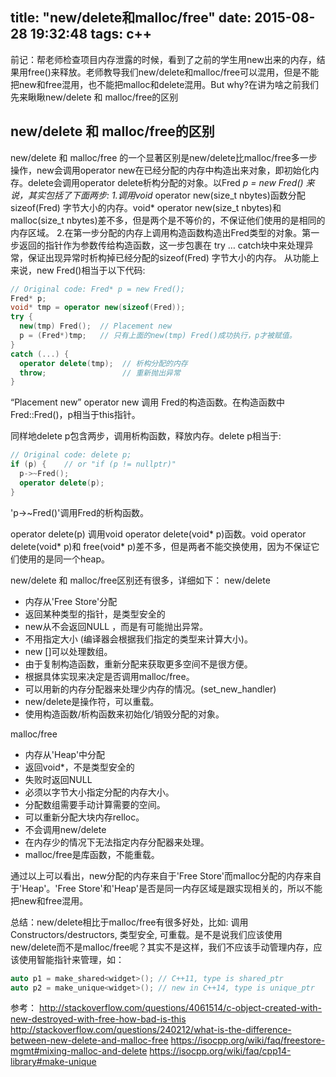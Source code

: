 title: "new/delete和malloc/free"
date: 2015-08-28 19:32:48
tags: c++
---
前记：帮老师检查项目内存泄露的时候，看到了之前的学生用new出来的内存，结果用free()来释放。老师教导我们new/delete和malloc/free可以混用，但是不能把new和free混用，也不能把malloc和delete混用。But why?在讲为啥之前我们先来瞅瞅new/delete 和 malloc/free的区别
<!-- more --> 
## new/delete 和 malloc/free的区别
new/delete 和 malloc/free 的一个显著区别是new/delete比malloc/free多一步操作，new会调用operator new在已经分配的内存中构造出来对象，即初始化内存。delete会调用operator delete析构分配的对象。以Fred *p = new Fred() 来说，其实包括了下面两步:
1.调用void* operator new(size_t nbytes)函数分配sizeof(Fred) 字节大小的内存。void* operator new(size_t nbytes)和malloc(size_t nbytes)差不多，但是两个是不等价的，不保证他们使用的是相同的内存区域。
2.在第一步分配的内存上调用构造函数构造出Fred类型的对象。第一步返回的指针作为参数传给构造函数，这一步包裹在 try … catch块中来处理异常，保证出现异常时析构掉已经分配的sizeof(Fred) 字节大小的内存。
从功能上来说，new Fred()相当于以下代码:
``` c++
// Original code: Fred* p = new Fred();
Fred* p;
void* tmp = operator new(sizeof(Fred));
try {
  new(tmp) Fred();  // Placement new
  p = (Fred*)tmp;   // 只有上面的new(tmp) Fred()成功执行，p才被赋值。
}
catch (...) {
  operator delete(tmp);  // 析构分配的内存
  throw;                 // 重新抛出异常
}
```
“Placement new” operator new 调用 Fred的构造函数。在构造函数中Fred::Fred()，p相当于this指针。

同样地delete p包含两步，调用析构函数，释放内存。delete p相当于:
``` c++
// Original code: delete p;
if (p) {    // or "if (p != nullptr)"
  p->~Fred();
  operator delete(p);
}
```
'p->~Fred()'调用Fred的析构函数。

operator delete(p) 调用void operator delete(void* p)函数。void operator delete(void* p)和 free(void* p)差不多，但是两者不能交换使用，因为不保证它们使用的是同一个heap。

new/delete 和 malloc/free区别还有很多，详细如下：
new/delete
+ 内存从'Free Store'分配
+ 返回某种类型的指针，是类型安全的
+ new从不会返回NULL ，而是有可能抛出异常。
+ 不用指定大小 (编译器会根据我们指定的类型来计算大小)。
+ new []可以处理数组。
+ 由于复制构造函数，重新分配来获取更多空间不是很方便。
+ 根据具体实现来决定是否调用malloc/free。
+ 可以用新的内存分配器来处理少内存的情况。(set_new_handler)
+ new/delete是操作符，可以重载。 
+ 使用构造函数/析构函数来初始化/销毁分配的对象。

malloc/free
+ 内存从'Heap'中分配
+ 返回void*，不是类型安全的
+ 失败时返回NULL
+ 必须以字节大小指定分配的内存大小。
+ 分配数组需要手动计算需要的空间。
+ 可以重新分配大块内存relloc。
+ 不会调用new/delete
+ 在内存少的情况下无法指定内存分配器来处理。
+ malloc/free是库函数，不能重载。

通过以上可以看出，new分配的内存来自于'Free Store'而malloc分配的内存来自于'Heap'。'Free Store'和'Heap'是否是同一内存区域是跟实现相关的，所以不能把new和free混用。
 
总结：new/delete相比于malloc/free有很多好处，比如: 调用Constructors/destructors, 类型安全, 可重载。是不是说我们应该使用new/delete而不是malloc/free呢？其实不是这样，我们不应该手动管理内存，应该使用智能指针来管理，如：
``` c++
auto p1 = make_shared<widget>(); // C++11, type is shared_ptr
auto p2 = make_unique<widget>(); // new in C++14, type is unique_ptr
```

参考：
http://stackoverflow.com/questions/4061514/c-object-created-with-new-destroyed-with-free-how-bad-is-this
http://stackoverflow.com/questions/240212/what-is-the-difference-between-new-delete-and-malloc-free
https://isocpp.org/wiki/faq/freestore-mgmt#mixing-malloc-and-delete
https://isocpp.org/wiki/faq/cpp14-library#make-unique

